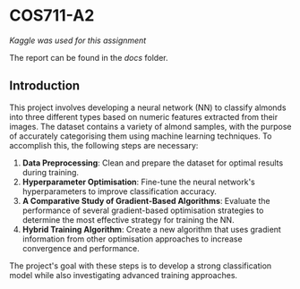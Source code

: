 # COS711-A2
_Kaggle was used for this assignment_

The report can be found in the _docs_ folder.

## Introduction

This project involves developing a neural network (NN) to classify almonds into three different types based on numeric features extracted from their images. The dataset contains a variety of almond samples, with the purpose of accurately categorising them using machine learning techniques. To accomplish this, the following steps are necessary:

1. **Data Preprocessing**: Clean and prepare the dataset for optimal results during training.
2. **Hyperparameter Optimisation**: Fine-tune the neural network's hyperparameters to improve classification accuracy.
3. **A Comparative Study of Gradient-Based Algorithms**: Evaluate the performance of several gradient-based optimisation strategies to determine the most effective strategy for training the NN.
4. **Hybrid Training Algorithm**: Create a new algorithm that uses gradient information from other optimisation approaches to increase convergence and performance.

The project's goal with these steps is to develop a strong classification model while also investigating advanced training approaches.